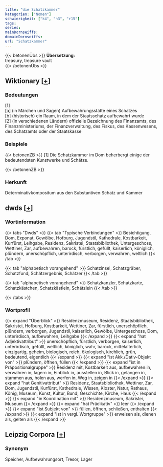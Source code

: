 ```yaml
---
title: "die Schatzkammer"
kategorien: ["Nomen"]
schwierigkeit: ["k4", "h3", "r15"]
tags:
series:
mainDornseiffs:
domainDornseiffs:
url: "Schatzkammer"
---
```


{{< betonenÜbs >}}
**Übersetzung:**  
treasury, treasure vault  
{{< /betonenÜbs >}}

## Wiktionary [[+](https://de.wiktionary.org/wiki/Schatzkammer)]

### Bedeutungen
[1]  
[a] (in Märchen und Sagen) Aufbewahrungsstätte eines Schatzes  
[b] (historisch) ein Raum, in dem der Staatsschatz aufbewahrt wurde  
[2] (in verschiedenen Ländern) offizielle Bezeichnung des Finanzamts, des Finanzministeriums, der Finanzverwaltung, des Fiskus, des Kassenwesens, des Schatzamts oder der Staatskasse  

### Beispiele
{{< betonenZB >}}
[1] Die Schatzkammer im Dom beherbergt einige der bedeutendsten Kunstwerke und Schätze.  

{{< /betonenZB >}}
### Herkunft
Determinativkompositum aus den Substantiven Schatz und Kammer  



## dwds [[+](https://www.dwds.de/wb/Schatzkammer)]

### Wortinformation
{{< tabs "Dwds" >}}
{{< tab "Typische Verbindungen" >}}
Besichtigung, Dom, Exponat, Gewölbe, Hofburg, Jugendstil, Kathedrale, Kostbarkeit, Kurfürst, Leihgabe, Residenz, Sakristei, Staatsbibliothek, Untergeschoss, Wettiner, Zar, aufbewahren, barock, fürstlich, gefüllt, kaiserlich, königlich, plündern, unerschöpflich, unterirdisch, verborgen, verwahren, weltlich
{{< /tab >}}

{{< tab "alphabetisch vorangehend" >}}
Schatzinsel, Schatzgräber, Schatzfund, Schätzergebnis, Schätzer
{{< /tab >}}

{{< tab "alphabetisch vorangehend" >}}
Schatzkanzler, Schatzkarte, Schatzkästchen, Schatzkästlein, Schätzlein
{{< /tab >}}

{{< /tabs >}}

### Wortprofil
{{< expand "Überblick" >}} Residenzmuseum, Residenz, Staatsbibliothek, Sakristei, Hofburg, Kostbarkeit, Wettiner, Zar, fürstlich, unerschöpflich, plündern, verborgen, Jugendstil, kaiserlich, Gewölbe, Untergeschoss, Dom, unterirdisch, aufbewahren, Leihgabe {{< /expand >}}
{{< expand "hat Adjektivattribut" >}} unerschöpflich, fürstlich, verborgen, kaiserlich, unterirdisch, gefüllt, weltlich, königlich, wahr, barock, mittelalterlich, einzigartig, geheim, biologisch, reich, ökologisch, kirchlich, grün, bedeutend, eigentlich {{< /expand >}}
{{< expand "ist Akk./Dativ-Objekt von" >}} plündern, öffnen, füllen {{< /expand >}}
{{< expand "ist in Präpositionalgruppe" >}} Residenz mit, Kostbarkeit aus, aufbewahren in, verwahren in, lagern in, Einblick in, ausstellen in, Blick in, gelangen in, stammen aus, holen aus, werfen in, Weg in, zeigen in {{< /expand >}}
{{< expand "hat Genitivattribut" >}} Residenz, Staatsbibliothek, Wettiner, Zar, Dom, Jugendstil, Kurfürst, Kathedrale, Wissen, Kloster, Natur, Rathaus, König, Museum, Kunst, Kultur, Bund, Geschichte, Kirche, Haus {{< /expand >}}
{{< expand "in Koordination mit" >}} Residenzmuseum, Sakristei, Museum {{< /expand >}}
{{< expand "hat Prädikativ" >}} leer {{< /expand >}}
{{< expand "ist Subjekt von" >}} füllen, öffnen, schließen, enthalten {{< /expand >}}
{{< expand "ist in vergl. Wortgruppe" >}} erweisen als, dienen als, gelten als {{< /expand >}}

## Leipzig Corpora [[+](https://corpora.uni-leipzig.de/en/res?word=Schatzkammer&corpusId=deu_newscrawl-public_2018)]


### Synonym
Speicher, Aufbewahrungsort, Tresor, Lager

